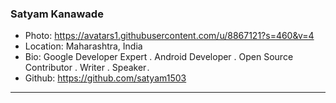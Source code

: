 ### Satyam Kanawade
- Photo: https://avatars1.githubusercontent.com/u/8867121?s=460&v=4
- Location: Maharashtra, India
- Bio: Google Developer Expert . Android Developer . Open Source Contributor . Writer . Speaker . 
- Github: https://github.com/satyam1503
***
